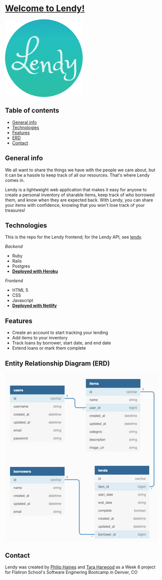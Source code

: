 # [Welcome to Lendy!](https://eager-poitras-0eb550.netlify.app/)

![Lendy logo on a blue gradient circle](Logo.png)


## Table of contents
* [General info](#general-info)
* [Technologies](#technologies)
* [Features](#features)
* [ERD](#erd)
* [Contact](#contact)

## General info
We all want to share the things we have with the people we care about, but it can be a hassle to keep track of all our resources.  That's where Lendy comes in.  

Lendy is a lightweight web application that makes it easy for anyone to create a personal inventory of sharable items, keep track of who borrowed them, and know when they are expected back.  With Lendy, you can share your items with confidence, knowing that you won't lose track of your treasures! 

## Technologies
This is the repo for the Lendy frontend; for the Lendy API, see [lendy](https://github.com/tara-m-harwood/lendy).

*Backend*
* Ruby
* Rails
* Postgres
* **[Deployed with Heroku](https://lendy-tracker.herokuapp.com/)**

*Frontend*
* HTML 5
* CSS
* Javascript
* **[Deployed with Netlify](https://eager-poitras-0eb550.netlify.app/)**

## Features
* Create an account to start tracking your lending
* Add items to your inventory
* Track loans by borrower, start date, and end date
* Extend loans or mark them complete

## Entity Relationship Diagram (ERD)

![Diagram showing the 4 entity classes with their fields and relatioships](erd.png)

## Contact
Lendy was created by [Philip Haines](https://www.linkedin.com/in/philip-haines/) and [Tara Harwood](https://www.linkedin.com/in/taraharwood/) as a Week 6 project for Flatiron School's Software Enginering Bootcamp in Denver, CO 


